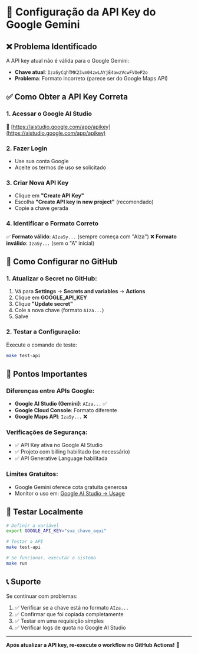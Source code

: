 # 🔑 Configuração da API Key do Google Gemini

## ❌ Problema Identificado
A API key atual não é válida para o Google Gemini:
- **Chave atual**: `IzaSyCqhTMK23vm04zwLAYjE4awzVcwFVOeP2o`
- **Problema**: Formato incorreto (parece ser do Google Maps API)

## ✅ Como Obter a API Key Correta

### 1. **Acessar o Google AI Studio**
🔗 [https://aistudio.google.com/app/apikey](https://aistudio.google.com/app/apikey)

### 2. **Fazer Login**
- Use sua conta Google
- Aceite os termos de uso se solicitado

### 3. **Criar Nova API Key**
- Clique em **"Create API Key"**
- Escolha **"Create API key in new project"** (recomendado)
- Copie a chave gerada

### 4. **Identificar o Formato Correto**
✅ **Formato válido**: `AIzaSy...` (sempre começa com "AIza")
❌ **Formato inválido**: `IzaSy...` (sem o "A" inicial)

## 🔧 Como Configurar no GitHub

### 1. **Atualizar o Secret no GitHub:**
1. Vá para **Settings** → **Secrets and variables** → **Actions**
2. Clique em **GOOGLE_API_KEY**
3. Clique **"Update secret"**
4. Cole a nova chave (formato `AIza...`)
5. Salve

### 2. **Testar a Configuração:**
Execute o comando de teste:
```bash
make test-api
```

## 🚨 Pontos Importantes

### **Diferenças entre APIs Google:**
- **Google AI Studio (Gemini)**: `AIza...` ✅ 
- **Google Cloud Console**: Formato diferente
- **Google Maps API**: `IzaSy...` ❌

### **Verificações de Segurança:**
- ✅ API Key ativa no Google AI Studio
- ✅ Projeto com billing habilitado (se necessário)
- ✅ API Generative Language habilitada

### **Limites Gratuitos:**
- Google Gemini oferece cota gratuita generosa
- Monitor o uso em: [Google AI Studio → Usage](https://aistudio.google.com/app/usage)

## 🧪 Testar Localmente

```bash
# Definir a variável
export GOOGLE_API_KEY="sua_chave_aqui"

# Testar a API
make test-api

# Se funcionar, executar o sistema
make run
```

## 📞 Suporte

Se continuar com problemas:
1. ✅ Verificar se a chave está no formato `AIza...`
2. ✅ Confirmar que foi copiada completamente
3. ✅ Testar em uma requisição simples
4. ✅ Verificar logs de quota no Google AI Studio

---

**Após atualizar a API key, re-execute o workflow no GitHub Actions!** 🚀
